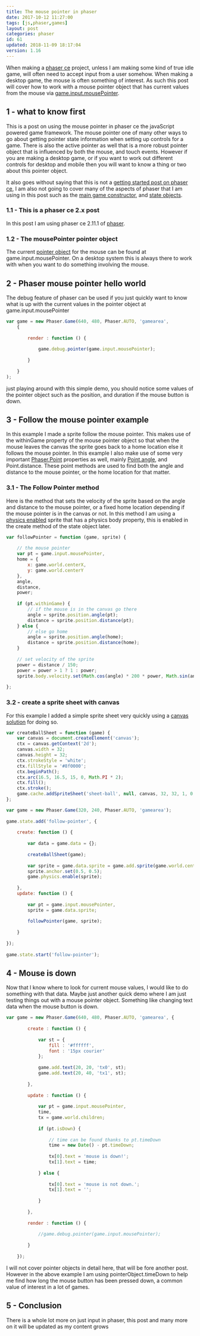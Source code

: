 ```yaml
---
title: The mouse pointer in phaser
date: 2017-10-12 11:27:00
tags: [js,phaser,games]
layout: post
categories: phaser
id: 61
updated: 2018-11-09 18:17:04
version: 1.16
---
```


When making a [phaser ce](https://photonstorm.github.io/phaser-ce/) project, unless I am making some kind of true idle game, will often need to accept input from a user somehow. When making a desktop game, the mouse is often something of interest. As such this post will cover how to work with a mouse pointer object that has current values from the mouse via [game.input.mousePointer](https://photonstorm.github.io/phaser-ce/Phaser.Input.html#mousePointer).

<!-- more -->

## 1 - what to know first

This is a post on using the mouse pointer in phaser ce the javaScript powered game framework. The mouse pointer one of many other ways to go about getting pointer state information when setting up controls for a game. There is also the active pointer as well that is a more robust pointer object that is influenced by both the mouse, and touch events. However if you are making a desktop game, or if you want to work out different controls for desktop and mobile then you will want to know a thing or two about this pointer object. 

It also goes without saying that this is not a [getting started post on phaser ce](/2017/10/04/phaser-getting-started/), I am also not going to cover many of the aspects of phaser that I am using in this post such as the [main game constructor](/2017/10/11/phaser-main-game-constructor/), and [state objects](/2017/10/06/phaser-state-objects/).

### 1.1 - This is a phaser ce 2.x post

In this post I am using phaser ce 2.11.1 of [phaser](https://phaser.io/).

### 1.2 - The mousePointer pointer object

The current [pointer object](/2017/10/17/phaser-input-pointer-objects/) for the mouse can be found at game.input.mousePointer. On a desktop system this is always there to work with when you want to do something involving the mouse.

## 2 - Phaser mouse pointer hello world

The debug feature of phaser can be used if you just quickly want to know what is up with the current values in the pointer object at game.input.mousePointer

```js
var game = new Phaser.Game(640, 480, Phaser.AUTO, 'gamearea', 
    {
 
        render : function () {
 
            game.debug.pointer(game.input.mousePointer);
 
        }
 
    }
);
```

just playing around with this simple demo, you should notice some values of the pointer object such as the position, and duration if the mouse button is down.

## 3 - Follow the mouse pointer example

In this example I made a sprite follow the mouse pointer. This makes use of the withinGame property of the mouse pointer object so that when the mouse leaves the canvas the sprite goes back to a home location else it follows the mouse pointer. In this example I also make use of some very important [Phaser.Point](/2018/11/03/phaser-point/) properties as well, mainly [Point.angle](/2018/08/19/phaser-point-angle-between-two-sprites/), and Point.distance. These point methods are used to find both the angle and distance to the mouse pointer, or the home location for that matter.

### 3.1 - The Follow Pointer method

Here is the method that sets the velocity of the sprite based on the angle and distance to the mouse pointer, or a fixed home location depending if the mouse pointer is in the canvas or not. In this method I am using a [physics enabled]( /2018/10/27/phaser-physics-getting-started/) sprite that has a physics body property, this is enabled in the create method of the state object later.

```js
var followPointer = function (game, sprite) {
 
    // the mouse pointer
    var pt = game.input.mousePointer,
    home = {
        x: game.world.centerX,
        y: game.world.centerY
    },
    angle,
    distance,
    power;
 
    if (pt.withinGame) {
        // if the mouse is in the canvas go there
        angle = sprite.position.angle(pt);
        distance = sprite.position.distance(pt);
    } else {
        // else go home
        angle = sprite.position.angle(home);
        distance = sprite.position.distance(home);
    }
 
    // set velocity of the sprite
    power = distance / 150;
    power = power > 1 ? 1 : power;
    sprite.body.velocity.set(Math.cos(angle) * 200 * power, Math.sin(angle) * 200 * power);
 
};
```

### 3.2 - create a sprite sheet with canvas

For this example I added a simple sprite sheet very quickly using a [canvas solution](/2018/08/04/phaser-spritesheet-from-canvas/) for doing so.

```js
var createBallSheet = function (game) {
    var canvas = document.createElement('canvas');
    ctx = canvas.getContext('2d');
    canvas.width = 32;
    canvas.height = 32;
    ctx.strokeStyle = 'white';
    ctx.fillStyle = '#8f0000';
    ctx.beginPath();
    ctx.arc(16.5, 16.5, 15, 0, Math.PI * 2);
    ctx.fill();
    ctx.stroke();
    game.cache.addSpriteSheet('sheet-ball', null, canvas, 32, 32, 1, 0, 0);
};
```

```js
var game = new Phaser.Game(320, 240, Phaser.AUTO, 'gamearea');
 
game.state.add('follow-pointer', {
 
    create: function () {
 
        var data = game.data = {};
 
        createBallSheet(game);
 
        var sprite = game.data.sprite = game.add.sprite(game.world.centerX, game.world.centerY, 'sheet-ball');
        sprite.anchor.set(0.5, 0.5);
        game.physics.enable(sprite);
 
    },
    update: function () {
 
        var pt = game.input.mousePointer,
        sprite = game.data.sprite;
 
        followPointer(game, sprite);
 
    }
 
});
 
game.state.start('follow-pointer');
```

## 4 - Mouse is down

Now that I know where to look for current mouse values, I would like to do something with that data. Maybe just another quick demo where I am just testing things out with a mouse pointer object. Something like changing text data when the mouse button is down.

```js
var game = new Phaser.Game(640, 480, Phaser.AUTO, 'gamearea', {
 
        create : function () {
 
            var st = {
                fill : '#ffffff',
                font : '15px courier'
            };
 
            game.add.text(20, 20, 'tx0', st);
            game.add.text(20, 40, 'tx1', st);
 
        },
 
        update : function () {
 
            var pt = game.input.mousePointer,
            time,
            tx = game.world.children;
 
            if (pt.isDown) {
 
                // time can be found thanks to pt.timeDown
                time = new Date() - pt.timeDown;
 
                tx[0].text = 'mouse is down!';
                tx[1].text = time;
 
            } else {
 
                tx[0].text = 'mouse is not down.';
                tx[1].text = '';
 
            }
 
        },
 
        render : function () {
 
            //game.debug.pointer(game.input.mousePointer);
 
        }
 
    });
```

I will not cover pointer objects in detail here, that will be fore another post. However in the above example I am using pointerObject.timeDown to help me find how long the mouse button has been pressed down, a common value of interest in a lot of games.

## 5 - Conclusion

There is a whole lot more on just input in phaser, this post and many more on it will be updated as my content grows
